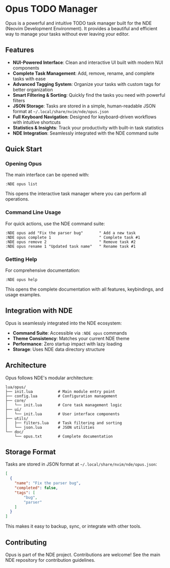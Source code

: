 # Opus TODO Manager

Opus is a powerful and intuitive TODO task manager built for the NDE (Neovim Development Environment). It provides a beautiful and efficient way to manage your tasks without ever leaving your editor.

## Features

- **NUI-Powered Interface**: Clean and interactive UI built with modern NUI components
- **Complete Task Management**: Add, remove, rename, and complete tasks with ease
- **Advanced Tagging System**: Organize your tasks with custom tags for better organization
- **Smart Filtering & Sorting**: Quickly find the tasks you need with powerful filters
- **JSON Storage**: Tasks are stored in a simple, human-readable JSON format at `~/.local/share/nvim/nde/opus.json`
- **Full Keyboard Navigation**: Designed for keyboard-driven workflows with intuitive shortcuts
- **Statistics & Insights**: Track your productivity with built-in task statistics
- **NDE Integration**: Seamlessly integrated with the NDE command suite

## Quick Start

### Opening Opus

The main interface can be opened with:

```vim
:NDE opus list
```

This opens the interactive task manager where you can perform all operations.

### Command Line Usage

For quick actions, use the NDE command suite:

```vim
:NDE opus add "Fix the parser bug"       " Add a new task
:NDE opus complete 1                     " Complete task #1
:NDE opus remove 2                       " Remove task #2
:NDE opus rename 1 "Updated task name"   " Rename task #1
```

### Getting Help

For comprehensive documentation:

```vim
:NDE opus help
```

This opens the complete documentation with all features, keybindings, and usage examples.

## Integration with NDE

Opus is seamlessly integrated into the NDE ecosystem:

- **Command Suite**: Accessible via `:NDE opus` commands
- **Theme Consistency**: Matches your current NDE theme
- **Performance**: Zero startup impact with lazy loading
- **Storage**: Uses NDE data directory structure

## Architecture

Opus follows NDE's modular architecture:

```
lua/opus/
├── init.lua           # Main module entry point
├── config.lua         # Configuration management
├── core/
│   └── init.lua       # Core task management logic
├── ui/
│   └── init.lua       # User interface components
├── utils/
│   ├── filters.lua    # Task filtering and sorting
│   └── json.lua       # JSON utilities
└── doc/
    └── opus.txt       # Complete documentation
```

## Storage Format

Tasks are stored in JSON format at `~/.local/share/nvim/nde/opus.json`:

```json
[
  {
    "name": "Fix the parser bug",
    "completed": false,
    "tags": [
        "bug", 
        "parser"
    ]
  }
]
```

This makes it easy to backup, sync, or integrate with other tools.

## Contributing

Opus is part of the NDE project. Contributions are welcome! See the main NDE repository for contribution guidelines.
